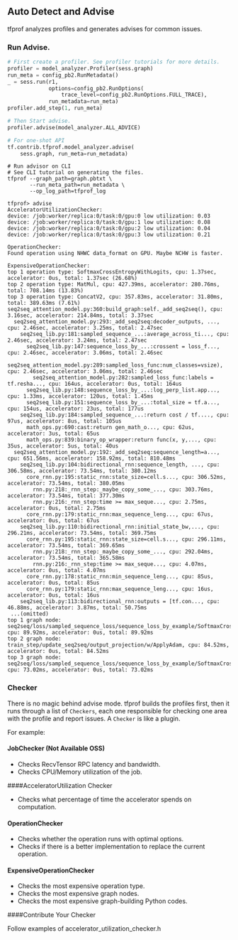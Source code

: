 ## Auto Detect and Advise

tfprof analyzes profiles and generates advises for common issues.

### Run Advise.

```python
# First create a profiler. See profiler tutorials for more details.
profiler = model_analyzer.Profiler(sess.graph)
run_meta = config_pb2.RunMetadata()
_ = sess.run(r1,
             options=config_pb2.RunOptions(
                 trace_level=config_pb2.RunOptions.FULL_TRACE),
             run_metadata=run_meta)
profiler.add_step(1, run_meta)

# Then Start advise.
profiler.advise(model_analyzer.ALL_ADVICE)

# For one-shot API
tf.contrib.tfprof.model_analyzer.advise(
    sess.graph, run_meta=run_metadata)
```

```shell
# Run advisor on CLI
# See CLI tutorial on generating the files.
tfprof --graph_path=graph.pbtxt \
       --run_meta_path=run_metadata \
       --op_log_path=tfprof_log

tfprof> advise
AcceleratorUtilizationChecker:
device: /job:worker/replica:0/task:0/gpu:0 low utilization: 0.03
device: /job:worker/replica:0/task:0/gpu:1 low utilization: 0.08
device: /job:worker/replica:0/task:0/gpu:2 low utilization: 0.04
device: /job:worker/replica:0/task:0/gpu:3 low utilization: 0.21

OperationChecker:
Found operation using NHWC data_format on GPU. Maybe NCHW is faster.

ExpensiveOperationChecker:
top 1 operation type: SoftmaxCrossEntropyWithLogits, cpu: 1.37sec, accelerator: 0us, total: 1.37sec (26.68%)
top 2 operation type: MatMul, cpu: 427.39ms, accelerator: 280.76ms, total: 708.14ms (13.83%)
top 3 operation type: ConcatV2, cpu: 357.83ms, accelerator: 31.80ms, total: 389.63ms (7.61%)
seq2seq_attention_model.py:360:build_graph:self._add_seq2seq(), cpu: 3.16sec, accelerator: 214.84ms, total: 3.37sec
  seq2seq_attention_model.py:293:_add_seq2seq:decoder_outputs, ..., cpu: 2.46sec, accelerator: 3.25ms, total: 2.47sec
    seq2seq_lib.py:181:sampled_sequence_...:average_across_ti..., cpu: 2.46sec, accelerator: 3.24ms, total: 2.47sec
      seq2seq_lib.py:147:sequence_loss_by_...:crossent = loss_f..., cpu: 2.46sec, accelerator: 3.06ms, total: 2.46sec
        seq2seq_attention_model.py:289:sampled_loss_func:num_classes=vsize), cpu: 2.46sec, accelerator: 3.06ms, total: 2.46sec
        seq2seq_attention_model.py:282:sampled_loss_func:labels = tf.resha..., cpu: 164us, accelerator: 0us, total: 164us
      seq2seq_lib.py:148:sequence_loss_by_...:log_perp_list.app..., cpu: 1.33ms, accelerator: 120us, total: 1.45ms
      seq2seq_lib.py:151:sequence_loss_by_...:total_size = tf.a..., cpu: 154us, accelerator: 23us, total: 177us
    seq2seq_lib.py:184:sampled_sequence_...:return cost / tf...., cpu: 97us, accelerator: 8us, total: 105us
      math_ops.py:690:cast:return gen_math_o..., cpu: 62us, accelerator: 3us, total: 65us
      math_ops.py:839:binary_op_wrapper:return func(x, y,..., cpu: 35us, accelerator: 5us, total: 40us
  seq2seq_attention_model.py:192:_add_seq2seq:sequence_length=a..., cpu: 651.56ms, accelerator: 158.92ms, total: 810.48ms
    seq2seq_lib.py:104:bidirectional_rnn:sequence_length, ..., cpu: 306.58ms, accelerator: 73.54ms, total: 380.12ms
      core_rnn.py:195:static_rnn:state_size=cell.s..., cpu: 306.52ms, accelerator: 73.54ms, total: 380.05ms
        rnn.py:218:_rnn_step:_maybe_copy_some_..., cpu: 303.76ms, accelerator: 73.54ms, total: 377.30ms
        rnn.py:216:_rnn_step:time >= max_seque..., cpu: 2.75ms, accelerator: 0us, total: 2.75ms
      core_rnn.py:179:static_rnn:max_sequence_leng..., cpu: 67us, accelerator: 0us, total: 67us
    seq2seq_lib.py:110:bidirectional_rnn:initial_state_bw,..., cpu: 296.21ms, accelerator: 73.54ms, total: 369.75ms
      core_rnn.py:195:static_rnn:state_size=cell.s..., cpu: 296.11ms, accelerator: 73.54ms, total: 369.65ms
        rnn.py:218:_rnn_step:_maybe_copy_some_..., cpu: 292.04ms, accelerator: 73.54ms, total: 365.58ms
        rnn.py:216:_rnn_step:time >= max_seque..., cpu: 4.07ms, accelerator: 0us, total: 4.07ms
      core_rnn.py:178:static_rnn:min_sequence_leng..., cpu: 85us, accelerator: 0us, total: 85us
      core_rnn.py:179:static_rnn:max_sequence_leng..., cpu: 16us, accelerator: 0us, total: 16us
    seq2seq_lib.py:113:bidirectional_rnn:outputs = [tf.con..., cpu: 46.88ms, accelerator: 3.87ms, total: 50.75ms
 ...(omitted)
top 1 graph node: seq2seq/loss/sampled_sequence_loss/sequence_loss_by_example/SoftmaxCrossEntropyWithLogits_11, cpu: 89.92ms, accelerator: 0us, total: 89.92ms
top 2 graph node: train_step/update_seq2seq/output_projection/w/ApplyAdam, cpu: 84.52ms, accelerator: 0us, total: 84.52ms
top 3 graph node: seq2seq/loss/sampled_sequence_loss/sequence_loss_by_example/SoftmaxCrossEntropyWithLogits_19, cpu: 73.02ms, accelerator: 0us, total: 73.02ms
```

### Checker

There is no magic behind advise mode. tfprof builds the profiles first, then
it runs through a list of `Checkers`, each one responsible for checking one
area with the profile and report issues. A `Checker` is like a plugin.

For example:

#### JobChecker (Not Available OSS)

*   Checks RecvTensor RPC latency and bandwidth.
*   Checks CPU/Memory utilization of the job.

####AcceleratorUtilization Checker
* Checks what percentage of time the accelerator spends on computation.

#### OperationChecker

*   Checks whether the operation runs with optimal options.
*   Checks if there is a better implementation to replace the current operation.

#### ExpensiveOperationChecker

*   Checks the most expensive operation type.
*   Checks the most expensive graph nodes.
*   Checks the most expensive graph-building Python codes.

####Contribute Your Checker

Follow examples of accelerator_utilization_checker.h



